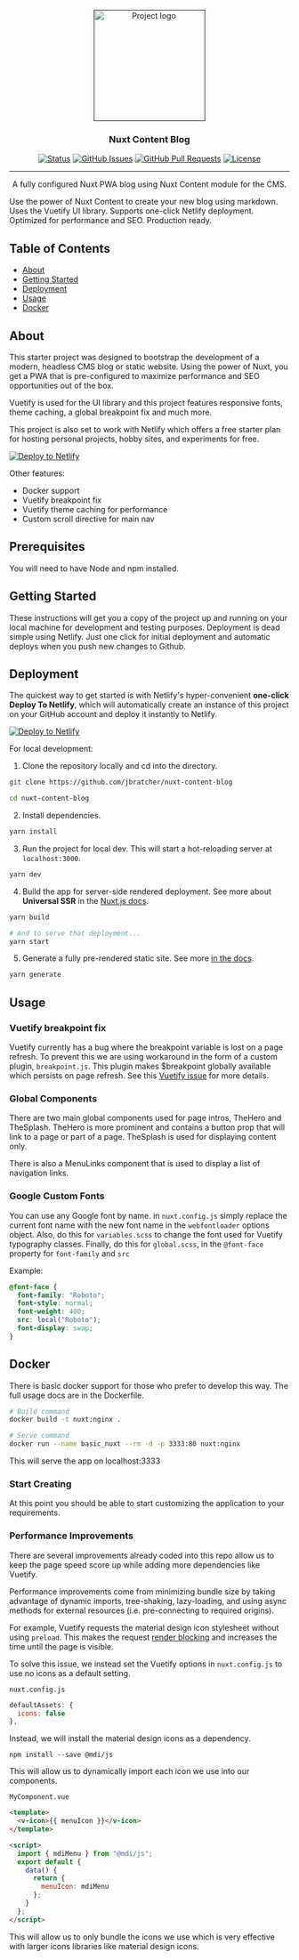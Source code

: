 <p align="center">
  <a href="" rel="noopener">
 <img width=200px height=200px src="https://i.imgur.com/5mcyOOU.png" alt="Project logo"></a>
</p>

<h3 align="center">Nuxt Content Blog</h3>

<div align="center">

[![Status](https://img.shields.io/badge/status-active-success.svg)]()
[![GitHub Issues](https://img.shields.io/github/issues/jbratcher/nuxt-content-blog.svg)](https://github.com/jbratcher/nuxt-content-blog/issues)
[![GitHub Pull Requests](https://img.shields.io/github/issues-pr/jbratcher/nuxt-content-blog.svg)](https://github.com/jbratcher/nuxt-content-blog/pulls)
[![License](https://img.shields.io/badge/license-MIT-blue.svg)](/LICENSE)

</div>

---

<p align="center">A fully configured Nuxt PWA blog using Nuxt Content module for the CMS.

Use the power of Nuxt Content to create your new blog using markdown. Uses the Vuetify UI library. Supports one-click Netlify deployment. Optimized for performance and SEO. Production ready.
<br>

</p>

## Table of Contents

- [About](#about)
- [Getting Started](#getting_started)
- [Deployment](#deployment)
- [Usage](#usage)
- [Docker](#docker)

## About <a name = "about"></a>

This starter project was designed to bootstrap the development of a modern, headless CMS blog or static website. Using the power of Nuxt, you get a PWA that is pre-configured to maximize performance and SEO opportunities out of the box.

Vuetify is used for the UI library and this project features responsive fonts, theme caching, a global breakpoint fix and much more.

This project is also set to work with Netlify which offers a free starter plan for hosting personal projects, hobby sites, and experiments for free.

[![Deploy to Netlify](https://www.netlify.com/img/deploy/button.svg)](https://app.netlify.com/start/deploy?repository=https://github.com/jbratcher/nuxt-content-blog)

Other features:

- Docker support
- Vuetify breakpoint fix
- Vuetify theme caching for performance
- Custom scroll directive for main nav

## Prerequisites

You will need to have Node and npm installed.

## Getting Started <a name = "getting_started"></a>

These instructions will get you a copy of the project up and running on your local machine for development and testing purposes. Deployment is dead simple using Netlify. Just one click for initial deployment and automatic deploys when you push new changes to Github.

## Deployment <a name = "deployment"></a>

The quickest way to get started is with Netlify's hyper-convenient **one-click Deploy To Netlify**, which will automatically create an instance of this project on your GitHub account and deploy it instantly to Netlify.

[![Deploy to Netlify](https://www.netlify.com/img/deploy/button.svg)](https://app.netlify.com/start/deploy?repository=https://github.com/jbratcher/nuxt-content-blog)

For local development:

1. Clone the repository locally and cd into the directory.

```bash
git clone https://github.com/jbratcher/nuxt-content-blog

cd nuxt-content-blog
```

2. Install dependencies.

```bash
yarn install
```

3. Run the project for local dev. This will start a hot-reloading server at `localhost:3000`.

```bash
yarn dev
```

4. Build the app for server-side rendered deployment. See more about **Universal SSR** in the [Nuxt.js docs](https://nuxtjs.org/guide#server-rendered-universal-ssr-).

```bash
yarn build

# And to serve that deployment...
yarn start
```

5. Generate a fully pre-rendered static site. See more [in the docs](https://nuxtjs.org/guide#static-generated-pre-rendering-).

```bash
yarn generate
```

## Usage <a name = "usage"></a>

### Vuetify breakpoint fix

Vuetify currently has a bug where the breakpoint variable is lost on a page refresh. To prevent this we are using workaround in the form of a custom plugin, `breakpoint.js`. This plugin makes \$breakpoint globally available which persists on page refresh. See this [Vuetify issue](https://github.com/vuetifyjs/vuetify/issues/3436) for more details.

### Global Components

There are two main global components used for page intros, TheHero and TheSplash. TheHero is more prominent and contains a button prop that will link to a page or part of a page. TheSplash is used for displaying content only.

There is also a MenuLinks component that is used to display a list of navigation links.

### Google Custom Fonts

You can use any Google font by name. in `nuxt.config.js` simply replace the current font name with the new font name in the `webfontloader` options object. Also, do this for `variables.scss` to change the font used for Vuetify typography classes. Finally, do this for `global.scss`, in the `@font-face` property for `font-family` and `src`

Example:

```css
@font-face {
  font-family: "Roboto";
  font-style: normal;
  font-weight: 400;
  src: local("Roboto");
  font-display: swap;
}
```

## Docker <a name = "docker"></a>

There is basic docker support for those who prefer to develop this way. The full usage docs are in the Dockerfile.

```bash
# Build command
docker build -t nuxt:nginx .

# Serve command
docker run --name basic_nuxt --rm -d -p 3333:80 nuxt:nginx
```

This will serve the app on localhost:3333

### Start Creating

At this point you should be able to start customizing the application to your requirements.

### Performance Improvements

There are several improvements already coded into this repo allow us to keep the page speed score up while adding more dependencies like Vuetify.

Performance improvements come from minimizing bundle size by taking advantage of dynamic imports, tree-shaking, lazy-loading, and using async methods for external resources (i.e. pre-connecting to required origins).

For example, Vuetify requests the material design icon stylesheet without using `preload`. This makes the request [render blocking](https://web.dev/render-blocking-resources/#how-to-eliminate-render-blocking-stylesheets) and increases the time until the page is visible.

To solve this issue, we instead set the Vuetify options in `nuxt.config.js` to use no icons as a default setting.

`nuxt.config.js`

```javascript
defaultAssets: {
  icons: false
},
```

Instead, we will install the material design icons as a dependency.

`npm install --save @mdi/js`

This will allow us to dynamically import each icon we use into our components.

`MyComponent.vue`

```html
<template>
  <v-icon>{{ menuIcon }}</v-icon>
</template>

<script>
  import { mdiMenu } from "@mdi/js";
  export default {
    data() {
      return {
        menuIcon: mdiMenu
      };
    }
  };
</script>
```

This will allow us to only bundle the icons we use which is very effective with larger icons libraries like material design icons.
